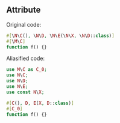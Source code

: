 ## Attribute

Original code:

```php
#[\N\C(), \N\D, \N\E(\N\X, \N\D::class)]
#[\M\C]
function f() {}
```

Aliasified code:

```php
use M\C as C_0;
use N\C;
use N\D;
use N\E;
use const N\X;

#[C(), D, E(X, D::class)]
#[C_0]
function f() {}
```
